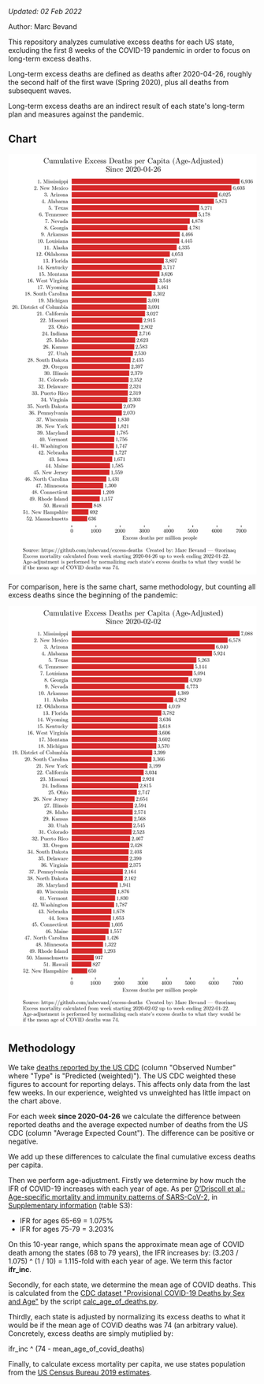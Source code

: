 *Updated: 02 Feb 2022*

Author: Marc Bevand

This repository analyzes cumulative excess deaths for each US state, excluding
the first 8 weeks of the COVID-19 pandemic in order to focus on
long-term excess deaths.

Long-term excess deaths are defined as deaths after 2020-04-26, roughly the
second half of the first wave (Spring 2020), plus all deaths from subsequent
waves.

Long-term excess deaths are an indirect result of each state's long-term plan
and measures against the pandemic.

## Chart

![Cumulative excess deaths for each US state](e.png)

For comparison, here is the same chart, same methodology, but counting all
excess deaths since the beginning of the pandemic:

![Cumulative excess deaths for each US state](eall.png)

## Methodology

We take [deaths reported by the US
CDC](https://data.cdc.gov/NCHS/Excess-Deaths-Associated-with-COVID-19/xkkf-xrst/)
(column "Observed Number" where "Type" is "Predicted (weighted)"). The US
CDC weighted these figures to account for reporting delays. This
affects only data from the last few weeks. In our experience, weighted vs
unweighted has little impact on the chart above.

For each week **since 2020-04-26** we calculate the difference between reported
deaths and the average expected number of deaths from the US CDC (column
"Average Expected Count"). The difference can be positive or negative.

We add up these differences to calculate the final cumulative excess deaths
per capita.

Then we perform age-adjustment. Firstly we determine by how much the IFR of COVID-19
increases with each year of age. As per [O’Driscoll et al.: Age-specific mortality and immunity patterns of SARS-CoV-2](https://www.nature.com/articles/s41586-020-2918-0), in [Supplementary information](https://static-content.springer.com/esm/art%3A10.1038%2Fs41586-020-2918-0/MediaObjects/41586_2020_2918_MOESM1_ESM.pdf) (table S3):

* IFR for ages 65-69 = 1.075%
* IFR for ages 75-79 = 3.203%

On this 10-year range, which spans the approximate mean age of COVID death
among the states (68 to 79 years), the IFR increases by: (3.203 / 1.075) ^ (1 /
10) = 1.115-fold with each year of age. We term this factor **ifr_inc**.

Secondly, for each state, we determine the mean age of COVID deaths.
This is calculated from the [CDC dataset "Provisional COVID-19 Deaths by Sex and Age"](https://data.cdc.gov/NCHS/Provisional-COVID-19-Deaths-by-Sex-and-Age/9bhg-hcku) by the script [calc_age_of_deaths.py](calc_age_of_deaths.py).

Thirdly, each state is adjusted by normalizing its excess deaths to what it
would be if the mean age of COVID deaths was 74 (an arbitrary value).
Concretely, excess deaths are simply mutiplied by:

ifr_inc ^ (74 - mean_age_of_covid_deaths)

Finally, to calculate excess mortality per capita, we use states population from the [US Census Bureau 2019 estimates](https://www2.census.gov/programs-surveys/popest/datasets/2010-2019/state/detail/SCPRC-EST2019-18+POP-RES.csv).
